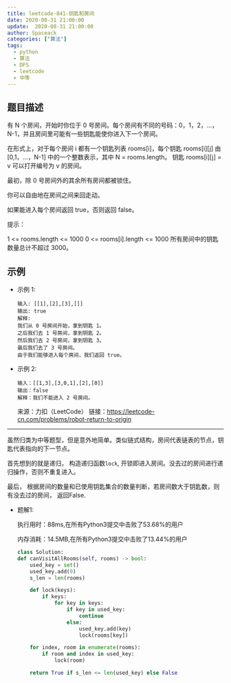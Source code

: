 ```yaml
---
title: leetcode-841-钥匙和房间
date: 2020-08-31 21:00:00
update:  2020-08-31 21:00:00
author: Spaceack
categories: ["算法"]
tags: 
  - python
  - 算法
  - DFS
  - leetcode
  - 中等
---
```


## 题目描述
有 N 个房间，开始时你位于 0 号房间。每个房间有不同的号码：0，1，2，...，N-1，并且房间里可能有一些钥匙能使你进入下一个房间。

在形式上，对于每个房间 i 都有一个钥匙列表 rooms[i]，每个钥匙 rooms[i][j] 由 [0,1，...，N-1] 中的一个整数表示，其中 N = rooms.length。 钥匙 rooms[i][j] = v 可以打开编号为 v 的房间。

最初，除 0 号房间外的其余所有房间都被锁住。

你可以自由地在房间之间来回走动。

如果能进入每个房间返回 true，否则返回 false。

提示：

1 <= rooms.length <= 1000
0 <= rooms[i].length <= 1000
所有房间中的钥匙数量总计不超过 3000。

## 示例
- 示例 1:
    ```
    输入: [[1],[2],[3],[]]
    输出: true
    解释:  
    我们从 0 号房间开始，拿到钥匙 1。
    之后我们去 1 号房间，拿到钥匙 2。
    然后我们去 2 号房间，拿到钥匙 3。
    最后我们去了 3 号房间。
    由于我们能够进入每个房间，我们返回 true。
    ```
- 示例 2:
    ```
    输入：[[1,3],[3,0,1],[2],[0]]
    输出：false
    解释：我们不能进入 2 号房间。
    ```

    来源：力扣（LeetCode）
    链接：https://leetcode-cn.com/problems/robot-return-to-origin
    

---
虽然归类为中等题型，但是意外地简单。类似链式结构，房间代表链表的节点，钥匙代表指向的下一节点。

首先想到的就是递归， 构造递归函数`lock`, 开锁即进入房间。没去过的房间进行递归操作，否则不重复进入。

最后， 根据房间的数量和已使用钥匙集合的数量判断，若房间数大于钥匙数，则有没去过的房间， 返回False.

- 题解1:

    执行用时：88ms,在所有Python3提交中击败了53.68%的用户

    内存消耗：14.5MB,在所有Python3提交中击败了13.44%的用户

    ```python
    class Solution:
    def canVisitAllRooms(self, rooms) -> bool:
        used_key = set()
        used_key.add(0)
        s_len = len(rooms)

        def lock(keys):
            if keys:
                for key in keys:
                    if key in used_key:
                        continue
                    else:
                        used_key.add(key)
                        lock(rooms[key])

        for index, room in enumerate(rooms):
            if room and index in used_key:
                lock(room)

        return True if s_len <= len(used_key) else False
    ```
